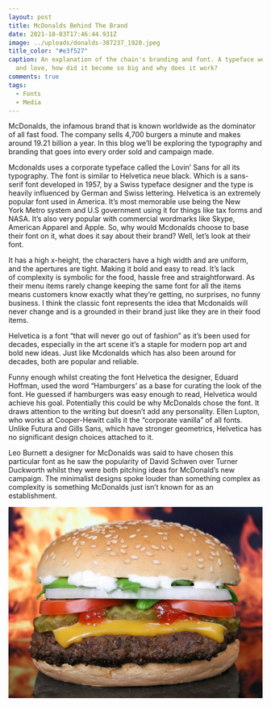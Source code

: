 ```yaml
---
layout: post
title: McDonalds Behind The Brand
date: 2021-10-03T17:46:44.931Z
image: ../uploads/donalds-387237_1920.jpeg
title_color: "#e3f527"
caption: An explanation of the chain's branding and font. A typeface we all know
  and love, how did it become so big and why does it work?
comments: true
tags:
  - Fonts
  - Media
---
```

McDonalds, the infamous brand that is known worldwide as the dominator of all fast food. The company sells 4,700 burgers a minute and makes around 19.21 billion a year. In this blog we’ll be exploring the typography and branding that goes into every order sold and campaign made. 

Mcdonalds uses a corporate typeface called the Lovin’ Sans for all its typography. The font is similar to Helvetica neue black. Which is a sans-serif font developed in 1957, by a Swiss typeface designer and the type is heavily influenced by German and Swiss lettering. Helvetica is an extremely popular font used in America. It’s most memorable use being the New York Metro system and U.S government using it for things like tax forms and NASA. It’s also very popular with commercial wordmarks like Skype, American Apparel and Apple. So, why would Mcdonalds choose to base their font on it, what does it say about their brand? Well, let’s look at their font.  

It has a high x-height, the characters have a high width and are uniform, and the apertures are tight. Making it bold and easy to read. It’s lack of complexity is symbolic for the food, hassle free and straightforward. As their menu items rarely change keeping the same font for all the items means customers know exactly what they’re getting, no surprises, no funny business. I think the classic font represents the idea that Mcdonalds will never change and is a grounded in their brand just like they are in their food items.  

Helvetica is a font “that will never go out of fashion” as it’s been used for decades, especially in the art scene it’s a staple for modern pop art and bold new ideas. Just like Mcdonalds which has also been around for decades, both are popular and reliable.  

Funny enough whilst creating the font Helvetica the designer, Eduard Hoffman, used the word “Hamburgers’ as a base for curating the look of the font. He guessed if hamburgers was easy enough to read, Helvetica would achieve his goal. Potentially this could be why McDonalds chose the font. It draws attention to the writing but doesn’t add any personality. Ellen Lupton, who works at Cooper-Hewitt calls it the “corporate vanilla” of all fonts. Unlike Futura and Gills Sans, which have stronger geometrics, Helvetica has no significant design choices attached to it. 

Leo Burnett a designer for McDonalds was said to have chosen this particular font as he saw the popularity of David Schwen over Turner Duckworth whilst they were both pitching ideas for McDonald’s new campaign. The minimalist designs spoke louder than something complex as complexity is something McDonalds just isn’t known for as an establishment. 

![Doesn't that look tasty...](../uploads/hamburger-1238246_1920.jpg)